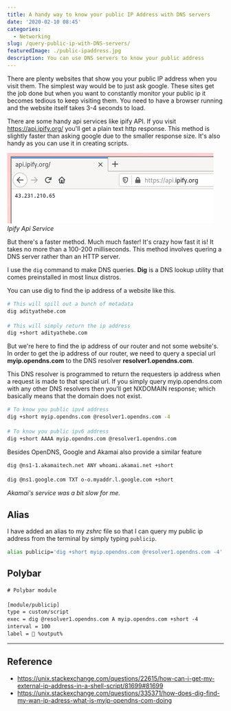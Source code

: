 ```yaml
---
title: A handy way to know your public IP Address with DNS servers
date: '2020-02-10 08:45'
categories:
  - Networking
slug: /query-public-ip-with-DNS-servers/
featuredImage: ./public-ipaddress.jpg
description: You can use DNS servers to know your public address
---
```


There are plenty websites that show you your public IP address when you visit them. The simplest way would be to just ask google. These sites get the job done but when you want to constantly monitor your public ip it becomes tedious to keep visiting them. You need to have a browser running and the website itself takes 3-4 seconds to load.

There are some handy api services like ipify API. If you visit https://api.ipify.org/ you'll get a plain text http response. This method is slightly faster than asking google due to the smaller response size. It's also handy as you can use it in creating scripts.

![](./ipify.jpg)
_Ipify Api Service_

But there's a faster method. Much much faster! It's crazy how fast it is! It takes no more than a 100-200 milliseconds. This method involves quering a DNS server rather than an HTTP server.

I use the `dig` command to make DNS queries. **Dig** is a DNS lookup utility that comes preinstalled in most linux distros.

You can use dig to find the ip address of a website like this.

```bash
# This will spill out a bunch of metadata
dig adityathebe.com

# This will simply return the ip address
dig +short adityathebe.com
```

But we're here to find the ip address of our router and not some website's. In order to get the ip address of our router, we need to query a special url **myip.opendns.com** to the DNS resolver **resolver1.opendns.com**.

This DNS resolver is programmed to return the requesters ip address when a request is made to that special url. If you simply query myip.opendns.com with any other DNS resolvers then you'll get NXDOMAIN response; which basically means that the domain does not exist.

```bash
# To know you public ipv4 address
dig +short myip.opendns.com @resolver1.opendns.com -4

# To know you public ipv6 address
dig +short AAAA myip.opendns.com @resolver1.opendns.com
```

Besides OpenDNS, Google and Akamai also provide a similar feature

```bash
dig @ns1-1.akamaitech.net ANY whoami.akamai.net +short

dig @ns1.google.com TXT o-o.myaddr.l.google.com +short
```

_Akamai's service was a bit slow for me._

## Alias

I have added an alias to my _zshrc_ file so that I can query my public ip address from the terminal by simply typing `publicip`.

```bash
alias publicip='dig +short myip.opendns.com @resolver1.opendns.com -4'
```

## Polybar

```txt
# Polybar module

[module/publicip]
type = custom/script
exec = dig @resolver1.opendns.com A myip.opendns.com +short -4
interval = 100
label =  %output%
```

---

## Reference

- https://unix.stackexchange.com/questions/22615/how-can-i-get-my-external-ip-address-in-a-shell-script/81699#81699
- https://unix.stackexchange.com/questions/335371/how-does-dig-find-my-wan-ip-adress-what-is-myip-opendns-com-doing
